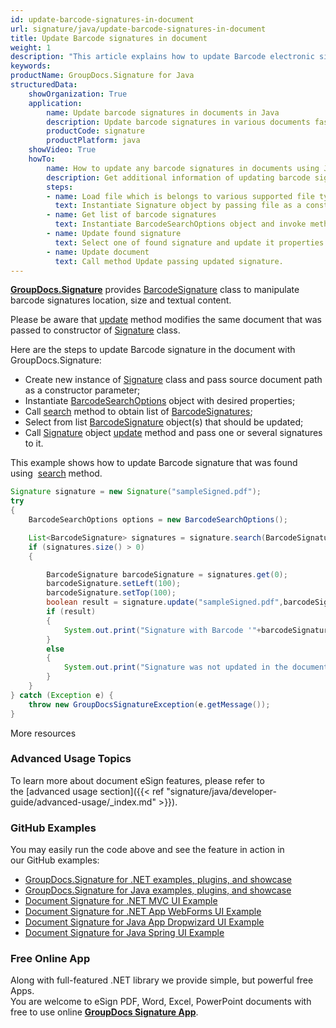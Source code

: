 ```yaml
---
id: update-barcode-signatures-in-document
url: signature/java/update-barcode-signatures-in-document
title: Update Barcode signatures in document
weight: 1
description: "This article explains how to update Barcode electronic signatures with GroupDocs.Signature API."
keywords: 
productName: GroupDocs.Signature for Java
structuredData:
    showOrganization: True
    application:    
        name: Update barcode signatures in documents in Java    
        description: Update barcode signatures in various documents fast and easily with Java language and GroupDocs.Signature for Java APIs
        productCode: signature
        productPlatform: java 
    showVideo: True
    howTo:
        name: How to update any barcode signatures in documents using Java 
        description: Get additional information of updating barcode signatures in documents with Java
        steps:
        - name: Load file which is belongs to various supported file types.
          text: Instantiate Signature object by passing file as a constructor parameter. You may provide either file path or file stream. 
        - name: Get list of barcode signatures
          text: Instantiate BarcodeSearchOptions object and invoke method Search with it.
        - name: Update found signature
          text: Select one of found signature and update it properties in desirable way.
        - name: Update document
          text: Call method Update passing updated signature.
---
```

[**GroupDocs.Signature**](https://products.groupdocs.com/signature/java) provides [BarcodeSignature](https://reference.groupdocs.com/java/signature/com.groupdocs.signature.domain.signatures/BarcodeSignature) class to manipulate barcode signatures location, size and textual content. 

Please be aware that [update](https://reference.groupdocs.com/java/signature/com.groupdocs.signature.options/Signature#update(java.lang.String,%20com.groupdocs.signature.domain.signatures.BaseSignature)) method modifies the same document that was passed to constructor of [Signature](https://reference.groupdocs.com/java/signature/com.groupdocs.signature/Signature) class.

Here are the steps to update Barcode signature in the document with GroupDocs.Signature:
*   Create new instance of [Signature](https://reference.groupdocs.com/signature/java/com.groupdocs.signature/Signature) class and pass source document path as a constructor parameter;
*   Instantiate [BarcodeSearchOptions](https://reference.groupdocs.com/java/signature/com.groupdocs.signature.options.search/BarcodeSearchOptions) object with desired properties;    
*   Call [search](https://reference.groupdocs.com/java/signature/com.groupdocs.signature/Signature#search(java.lang.Class,%20com.groupdocs.signature.options.search.SearchOptions)) method to obtain list of [BarcodeSignatures](https://reference.groupdocs.com/java/signature/com.groupdocs.signature.domain.signatures/BarcodeSignature);      
*   Select from list [BarcodeSignature](https://reference.groupdocs.com/java/signature/com.groupdocs.signature.domain.signatures/BarcodeSignature) object(s) that should be updated;      
*   Call [Signature](https://reference.groupdocs.com/java/signature/com.groupdocs.signature/Signature) object [update](https://reference.groupdocs.com/java/signature/com.groupdocs.signature.options/Signature#update(java.lang.String,%20com.groupdocs.signature.domain.signatures.BaseSignature)) method and pass one or several signatures to it.
    
This example shows how to update Barcode signature that was found using  [search](https://reference.groupdocs.com/java/signature/com.groupdocs.signature/Signature#search(java.lang.Class,%20com.groupdocs.signature.options.search.SearchOptions)) method.

```java
Signature signature = new Signature("sampleSigned.pdf");
try 
{
    BarcodeSearchOptions options = new BarcodeSearchOptions();

    List<BarcodeSignature> signatures = signature.search(BarcodeSignature.class,options);
    if (signatures.size() > 0)
    {

        BarcodeSignature barcodeSignature = signatures.get(0);
        barcodeSignature.setLeft(100);
        barcodeSignature.setTop(100);
        boolean result = signature.update("sampleSigned.pdf",barcodeSignature);
        if (result)
        {
            System.out.print("Signature with Barcode '"+barcodeSignature.getText()+"' and encode type '"+barcodeSignature.getEncodeType().getTypeName()+"' was updated in the document ['"+fileName+"'].");
        }
        else
        {
            System.out.print("Signature was not updated in the document! Signature with Barcode"+barcodeSignature.getText()+"' and encode type '"+barcodeSignature.getEncodeType().getTypeName()+"' was not found!");
        }
    }
} catch (Exception e) {
    throw new GroupDocsSignatureException(e.getMessage());
}
```

More resources

### Advanced Usage Topics

To learn more about document eSign features, please refer to the [advanced usage section]({{< ref "signature/java/developer-guide/advanced-usage/_index.md" >}}).

### GitHub Examples 

You may easily run the code above and see the feature in action in our GitHub examples:

*   [GroupDocs.Signature for .NET examples, plugins, and showcase](https://github.com/groupdocs-signature/GroupDocs.Signature-for-.NET)    
*   [GroupDocs.Signature for Java examples, plugins, and showcase](https://github.com/groupdocs-signature/GroupDocs.Signature-for-Java)    
*   [Document Signature for .NET MVC UI Example](https://github.com/groupdocs-signature/GroupDocs.Signature-for-.NET-MVC)    
*   [Document Signature for .NET App WebForms UI Example](https://github.com/groupdocs-signature/GroupDocs.Signature-for-.NET-WebForms)    
*   [Document Signature for Java App Dropwizard UI Example](https://github.com/groupdocs-signature/GroupDocs.Signature-for-Java-Dropwizard)   
*   [Document Signature for Java Spring UI Example](https://github.com/groupdocs-signature/GroupDocs.Signature-for-Java-Spring)
    

### Free Online App 

Along with full-featured .NET library we provide simple, but powerful free Apps.  
You are welcome to eSign PDF, Word, Excel, PowerPoint documents with free to use online **[GroupDocs Signature App](https://products.groupdocs.app/signature)**.
